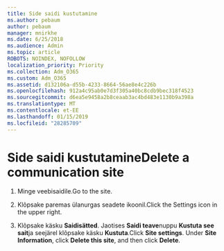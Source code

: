 ```yaml
---
title: Side saidi kustutamine
ms.author: pebaum
author: pebaum
manager: mnirkhe
ms.date: 6/25/2018
ms.audience: Admin
ms.topic: article
ROBOTS: NOINDEX, NOFOLLOW
localization_priority: Priority
ms.collection: Adm_O365
ms.custom: Adm_O365
ms.assetid: d132106a-d55b-4233-8664-56ae8e4c226b
ms.openlocfilehash: 912a4c95ab0e7d3f305a40bc8cdb9bec318f4523
ms.sourcegitcommit: d6ea5e9458a2b8ceaab3ac4bd483e1130b9a398a
ms.translationtype: MT
ms.contentlocale: et-EE
ms.lasthandoff: 01/15/2019
ms.locfileid: "28285709"
---
```

# <a name="delete-a-communication-site"></a><span data-ttu-id="61612-102">Side saidi kustutamine</span><span class="sxs-lookup"><span data-stu-id="61612-102">Delete a communication site</span></span>

1. <span data-ttu-id="61612-103">Minge veebisaidile.</span><span class="sxs-lookup"><span data-stu-id="61612-103">Go to the site.</span></span>
    
2. <span data-ttu-id="61612-104">Klõpsake paremas ülanurgas seadete ikoonil.</span><span class="sxs-lookup"><span data-stu-id="61612-104">Click the Settings icon in the upper right.</span></span>
    
3. <span data-ttu-id="61612-p101">Klõpsake käsku **Saidisätted**. Jaotises **Saidi teave**nuppu **Kustuta see sait**ja seejärel klõpsake käsku **Kustuta**.</span><span class="sxs-lookup"><span data-stu-id="61612-p101">Click **Site settings**. Under **Site Information**, click **Delete this site**, and then click **Delete**.</span></span>
    

